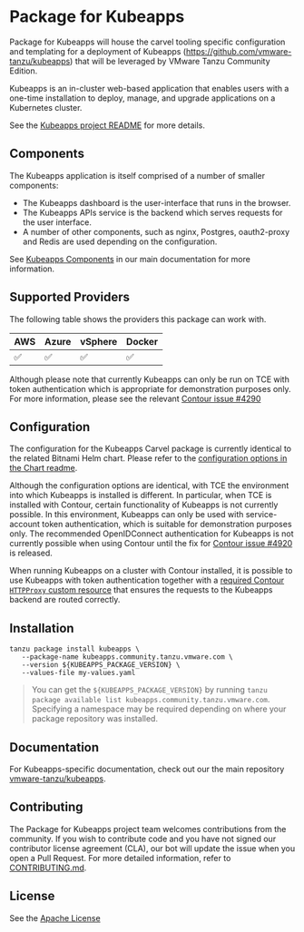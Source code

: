 # Package for Kubeapps

Package for Kubeapps will house the carvel tooling specific configuration and templating for a deployment of Kubeapps (https://github.com/vmware-tanzu/kubeapps) that will be leveraged by VMware Tanzu Community Edition.

Kubeapps is an in-cluster web-based application that enables users with a one-time installation to deploy, manage, and upgrade applications on a Kubernetes cluster.

See the [Kubeapps project README](https://github.com/vmware-tanzu/kubeapps) for more details.

## Components

The Kubeapps application is itself comprised of a number of smaller components:

- The Kubeapps dashboard is the user-interface that runs in the browser.
- The Kubeapps APIs service is the backend which serves requests for the user interface.
- A number of other components, such as nginx, Postgres, oauth2-proxy and Redis are used depending on the configuration.

See [Kubeapps Components](https://github.com/vmware-tanzu/kubeapps/tree/main/docs/reference/developer) in our main documentation for more information.

## Supported Providers

The following table shows the providers this package can work with.

| AWS  | Azure | vSphere | Docker |
|------|-------|---------|--------|
| ✅   | ✅    | ✅      | ✅     |

Although please note that currently Kubeapps can only be run on TCE with token authentication which is appropriate for demonstration purposes only. For more information, please see the relevant [Contour issue #4290](https://github.com/projectcontour/contour/issues/4290)

## Configuration

The configuration for the Kubeapps Carvel package is currently identical to the related Bitnami Helm chart. Please refer to the [configuration options in the Chart readme](https://github.com/vmware-tanzu/kubeapps/tree/main/chart/kubeapps).

Although the configuration options are identical, with TCE the environment into which Kubeapps is installed is different. In particular, when TCE is installed with Contour, certain functionality of Kubeapps is not currently possible. In this environment, Kubeapps can only be used with service-account token authentication, which is suitable for demonstration purposes only. The recommended OpenIDConnect authentication for Kubeapps is not currently possible when using Contour until the fix for [Contour issue #4920](https://github.com/projectcontour/contour/issues/4290) is released.

When running Kubeapps on a cluster with Contour installed, it is possible to use Kubeapps with token authentication together with a [required Contour `HTTPProxy` custom resource](https://github.com/vmware-tanzu/kubeapps/issues/3716#issuecomment-1067532124) that ensures the requests to the Kubeapps backend are routed correctly.

## Installation

   ```shell
   tanzu package install kubeapps \
      --package-name kubeapps.community.tanzu.vmware.com \
      --version ${KUBEAPPS_PACKAGE_VERSION} \
      --values-file my-values.yaml
   ```

   > You can get the `${KUBEAPPS_PACKAGE_VERSION}` by running `tanzu
   > package available list kubeapps.community.tanzu.vmware.com`.
   > Specifying a namespace may be required depending on where your package
   > repository was installed.

## Documentation

For Kubeapps-specific documentation, check out
our the main repository
[vmware-tanzu/kubeapps](https://github.com/vmware-tanzu/kubeapps).

## Contributing

The Package for Kubeapps project team welcomes contributions from the community. If you wish to contribute code and you have not signed our contributor license agreement (CLA), our bot will update the issue when you open a Pull Request. For more detailed information, refer to [CONTRIBUTING.md](CONTRIBUTING.md).

## License

See the [Apache License](./LICENSE)
